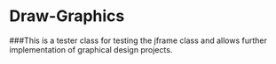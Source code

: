 # Draw-Graphics
###This is a tester class for testing the jframe class and allows further implementation of graphical design projects.
